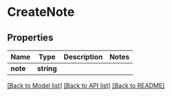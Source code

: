 # CreateNote

## Properties
Name | Type | Description | Notes
------------ | ------------- | ------------- | -------------
**note** | **string** |  | 

[[Back to Model list]](../README.md#documentation-for-models) [[Back to API list]](../README.md#documentation-for-api-endpoints) [[Back to README]](../README.md)


